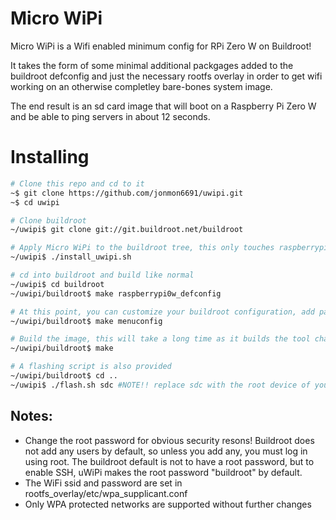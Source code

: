 # Micro WiPi
Micro WiPi is a Wifi enabled minimum config for RPi Zero W on Buildroot!

It takes the form of some minimal additional packgages added to the
buildroot defconfig and just the necessary rootfs overlay in order to
get wifi working on an otherwise completley bare-bones system image.

The end result is an sd card image that will boot on a Raspberry Pi Zero W and be able to ping servers in about 12 seconds.

# Installing

```bash
# Clone this repo and cd to it
~$ git clone https://github.com/jonmon6691/uwipi.git
~$ cd uwipi

# Clone buildroot
~/uwipi$ git clone git://git.buildroot.net/buildroot

# Apply Micro WiPi to the buildroot tree, this only touches raspberrypi related stuff
~/uwipi$ ./install_uwipi.sh

# cd into buildroot and build like normal
~/uwipi$ cd buildroot
~/uwipi/buildroot$ make raspberrypi0w_defconfig

# At this point, you can customize your buildroot configuration, add packages, etc.
~/uwipi/buildroot$ make menuconfig

# Build the image, this will take a long time as it builds the tool chain, kernel, and everything else...
~/uwipi/buildroot$ make

# A flashing script is also provided
~/uwipi/buildroot$ cd ..
~/uwipi$ ./flash.sh sdc #NOTE!! replace sdc with the root device of your sd card
```

## Notes:
* Change the root password for obvious security resons! Buildroot does not add
any users by default, so unless you add any, you must log in using root. 
The buildroot default is not to have a root password, but to enable SSH,
uWiPi makes the root password "buildroot" by default. 
* The WiFi ssid and password are set in rootfs\_overlay/etc/wpa\_supplicant.conf
* Only WPA protected networks are supported without further changes
